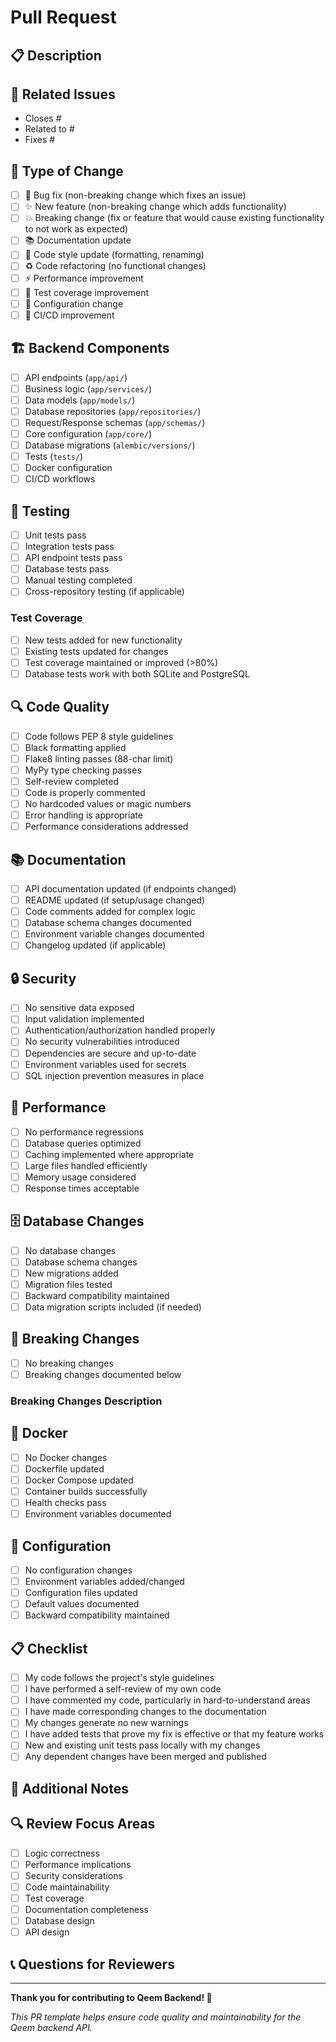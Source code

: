 # Pull Request

## 📋 Description

<!--Provide a brief description of the changes in this PR-->

## 🔗 Related Issues

<!-- Link related issues using keywords like "Closes", "Fixes", "Resolves" -->

- Closes #
- Related to #
- Fixes #

## 📝 Type of Change

<!-- Mark the type of change with an [x] -->

- [ ] 🐛 Bug fix (non-breaking change which fixes an issue)
- [ ] ✨ New feature (non-breaking change which adds functionality)
- [ ] 💥 Breaking change (fix or feature that would cause existing functionality to not work as expected)
- [ ] 📚 Documentation update
- [ ] 🎨 Code style update (formatting, renaming)
- [ ] ♻️ Code refactoring (no functional changes)
- [ ] ⚡ Performance improvement
- [ ] 🧪 Test coverage improvement
- [ ] 🔧 Configuration change
- [ ] 🚀 CI/CD improvement

## 🏗️ Backend Components

<!-- Mark which backend components are affected -->

- [ ] API endpoints (`app/api/`)
- [ ] Business logic (`app/services/`)
- [ ] Data models (`app/models/`)
- [ ] Database repositories (`app/repositories/`)
- [ ] Request/Response schemas (`app/schemas/`)
- [ ] Core configuration (`app/core/`)
- [ ] Database migrations (`alembic/versions/`)
- [ ] Tests (`tests/`)
- [ ] Docker configuration
- [ ] CI/CD workflows

## 🧪 Testing

<!-- Describe the tests you ran to verify your changes -->

- [ ] Unit tests pass
- [ ] Integration tests pass
- [ ] API endpoint tests pass
- [ ] Database tests pass
- [ ] Manual testing completed
- [ ] Cross-repository testing (if applicable)

### Test Coverage

<!-- If applicable, provide test coverage information -->

- [ ] New tests added for new functionality
- [ ] Existing tests updated for changes
- [ ] Test coverage maintained or improved (>80%)
- [ ] Database tests work with both SQLite and PostgreSQL

## 🔍 Code Quality

<!-- Confirm code quality requirements -->

- [ ] Code follows PEP 8 style guidelines
- [ ] Black formatting applied
- [ ] Flake8 linting passes (88-char limit)
- [ ] MyPy type checking passes
- [ ] Self-review completed
- [ ] Code is properly commented
- [ ] No hardcoded values or magic numbers
- [ ] Error handling is appropriate
- [ ] Performance considerations addressed

## 📚 Documentation

<!-- Confirm documentation requirements -->

- [ ] API documentation updated (if endpoints changed)
- [ ] README updated (if setup/usage changed)
- [ ] Code comments added for complex logic
- [ ] Database schema changes documented
- [ ] Environment variable changes documented
- [ ] Changelog updated (if applicable)

## 🔒 Security

<!-- Confirm security considerations -->

- [ ] No sensitive data exposed
- [ ] Input validation implemented
- [ ] Authentication/authorization handled properly
- [ ] No security vulnerabilities introduced
- [ ] Dependencies are secure and up-to-date
- [ ] Environment variables used for secrets
- [ ] SQL injection prevention measures in place

## 🚀 Performance

<!-- Confirm performance considerations -->

- [ ] No performance regressions
- [ ] Database queries optimized
- [ ] Caching implemented where appropriate
- [ ] Large files handled efficiently
- [ ] Memory usage considered
- [ ] Response times acceptable

## 🗄️ Database Changes

<!-- If database changes are included -->

- [ ] No database changes
- [ ] Database schema changes
- [ ] New migrations added
- [ ] Migration files tested
- [ ] Backward compatibility maintained
- [ ] Data migration scripts included (if needed)

## 🔄 Breaking Changes

<!-- If this is a breaking change, describe what breaks and how to migrate -->

- [ ] No breaking changes
- [ ] Breaking changes documented below

### Breaking Changes Description

<!-- Describe any breaking changes and migration steps -->

## 🐳 Docker

<!-- If Docker changes are included -->

- [ ] No Docker changes
- [ ] Dockerfile updated
- [ ] Docker Compose updated
- [ ] Container builds successfully
- [ ] Health checks pass
- [ ] Environment variables documented

## 🔧 Configuration

<!-- If configuration changes are included -->

- [ ] No configuration changes
- [ ] Environment variables added/changed
- [ ] Configuration files updated
- [ ] Default values documented
- [ ] Backward compatibility maintained

## 📋 Checklist

<!-- Final checklist before submitting -->

- [ ] My code follows the project's style guidelines
- [ ] I have performed a self-review of my own code
- [ ] I have commented my code, particularly in hard-to-understand areas
- [ ] I have made corresponding changes to the documentation
- [ ] My changes generate no new warnings
- [ ] I have added tests that prove my fix is effective or that my feature works
- [ ] New and existing unit tests pass locally with my changes
- [ ] Any dependent changes have been merged and published

## 🎯 Additional Notes

<!-- Any additional information that reviewers should know -->

## 🔍 Review Focus Areas

<!-- Highlight specific areas you'd like reviewers to focus on -->

- [ ] Logic correctness
- [ ] Performance implications
- [ ] Security considerations
- [ ] Code maintainability
- [ ] Test coverage
- [ ] Documentation completeness
- [ ] Database design
- [ ] API design

## 📞 Questions for Reviewers

<!-- Any specific questions you have for reviewers -->

---

**Thank you for contributing to Qeem Backend! 🚀**

_This PR template helps ensure code quality and maintainability for the Qeem backend API._
